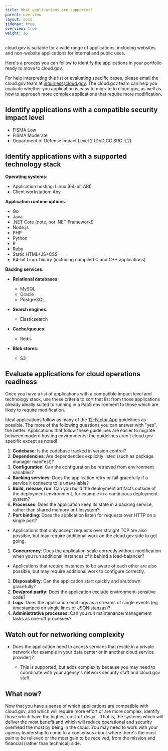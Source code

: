 ```yaml
---
title: What applications are supported?
parent: overview
layout: docs
sidenav: true
overview: true
weight: 16
---
```

cloud.gov is suitable for a wide range of applications, including websites and non-website applications for internal and public uses.

Here's a process you can follow to identify the applications in your portfolio ready to move to cloud.gov.

<!--more-->

For help interpreting this list or evaluating specific cases, please email the cloud.gov team at [inquiries@cloud.gov](mailto:inquiries@cloud.gov). The cloud.gov team can help you evaluate whether you application is easy to migrate to cloud.gov, as well as how to approach more complex applications that require more modification. 

## Identify applications with a compatible security impact level

* FISMA Low
* FISMA Moderate
* Department of Defense Impact Level 2 (DoD CC SRG IL2)

## Identify applications with a supported technology stack

**Operating systems**: 

* Application hosting: Linux (64-bit ABI)
* Client workstation: Any

**Application runtime options**:

* Go
* Java
* .NET Core (note, not .NET Framework!)
* Node.js
* PHP
* Python
* R
* Ruby
* Static HTML+JS+CSS
* 64-bit Linux binary (including compiled C and C++ applications)

**Backing services**:

* **Relational databases**:

  * MySQL
  * Oracle
  * PostgreSQL
* **Search engines**:

  * Elasticsearch
* **Cache/queues**:

  * Redis
* **Blob stores**:

  * S3

## Evaluate applications for cloud operations readiness

Once you have a list of applications with a compatible impact level and technology stack, use these criteria to sort that list from those applications already ideally suited to running in a PaaS environment to those which are likely to require modification.

Ideal applications follow as many of the [12-Factor App](https://12factor.net/) guidelines as possible. The more of the following questions you can answer with "yes", the better. Applications that follow these guidelines are easier to migrate between modern hosting environments; the guidelines aren't cloud.gov-specific except as noted!

1. **Codebase**: Is the codebase tracked in version control?
2. **Dependencies**: Are dependencies explicitly listed (such as package manager manifest)?
3. **Configuration**: Can the configuration be retrieved from environment variables?
4. **Backing services**: Does the application retry or fail gracefully if a service it connects to is unavailable?
5. **Build, release, run**: Can you build the deployment artifacts outside of the deployment environment, for example in a continuous deployment system?
6. **Processes**: Does the application keep its state in a backing service, rather than shared memory or filesystem?
7. **Port binding**: Does the application listen for requests over HTTP on a single port?

* Applications that only accept requests over straight TCP are also possible, but may require additional work on the cloud.gov side to get going.

1. **Concurrency**: Does the application scale correctly without modification when you run additional instances of it behind a load-balancer?

* Applications that require instances to be aware of each other are also possible, but may require additional work to configure correctly.

1. **Disposability**: Can the application start quickly and shutdown gracefully?
2. **Dev/prod parity**: Does the application exclude environment-sensitive code?
3. **Logs**: Does the application emit logs as a streams of single events (eg timestamped on single lines or JSON stanzas)?
4. **Administrative processes**: Can you run maintenance/management tasks as one-off processes?

## Watch out for networking complexity

* Does the application need to access services that reside in a private network (for example in your data center or in another cloud service provider)?

  * This is supported, but adds complexity because you may need to coordinate with your agency's network security staff and cloud.gov staff.

## What now?

Now that you have a sense of which applications are compatible with cloud.gov, and which will require more effort or are more complex, identify those which have the highest cost-of-delay... That is, the systems which will deliver the most benefit and which will reduce operational and security overhead the most by being in the cloud. You may need to work with your agency leadership to come to a consensus about where there's the most pain to be relieved or the most gain to be received, from the mission and financial (rather than technical) side.